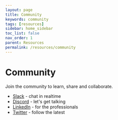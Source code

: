 ```yaml
---
layout: page
title: Community
keywords: community
tags: [resources]
sidebar: home_sidebar
toc_list: false
nav_order: 1
parent: Resources
permalink: /resources/community
---
```


# Community

Join the community to learn, share and collaborate.

- [Slack](https://slack.m3o.com) - chat in realtime
- [Discord](https://discord.gg/hbmJEct) - let's get talking
- [LinkedIn](https://www.linkedin.com/company/micro-services-inc) - for the professionals
- [Twitter](https://twitter.com/m3ocloud) - follow the latest
